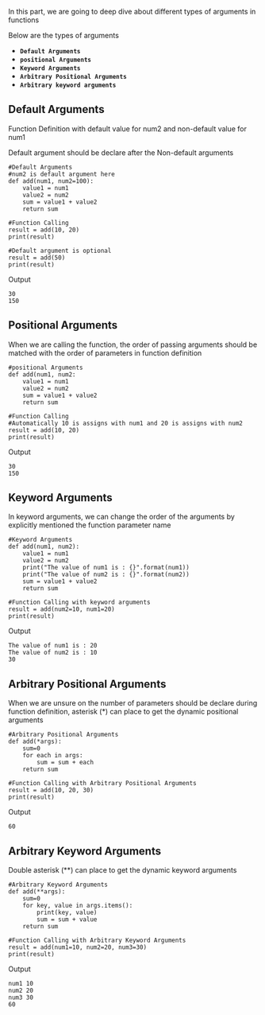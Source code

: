 In this part, we are going to deep dive about different types of arguments in functions

Below are the types of arguments

* **`Default Arguments`**
* **`positional Arguments`** 
* **`Keyword Arguments`** 
* **`Arbitrary Positional Arguments`** 
* **`Arbitrary keyword arguments`** 

## **Default Arguments**
Function Definition with default value for num2 and non-default value for num1

Default argument should be declare after the Non-default arguments

    #Default Arguments
    #num2 is default argument here
    def add(num1, num2=100):
        value1 = num1
        value2 = num2
        sum = value1 + value2
        return sum

    #Function Calling 
    result = add(10, 20)
    print(result)

    #Default argument is optional
    result = add(50)
    print(result)

 Output

    30
    150

## **Positional Arguments**
When we are calling the function, the order of passing arguments should be matched with the order of parameters in function definition

    #positional Arguments
    def add(num1, num2:
        value1 = num1
        value2 = num2
        sum = value1 + value2
        return sum

    #Function Calling 
    #Automatically 10 is assigns with num1 and 20 is assigns with num2
    result = add(10, 20)
    print(result)

 Output

    30
    150

## **Keyword Arguments**
In keyword arguments, we can change the order of the arguments by explicitly mentioned the function parameter name

    #Keyword Arguments
    def add(num1, num2):
        value1 = num1
        value2 = num2
        print("The value of num1 is : {}".format(num1))
        print("The value of num2 is : {}".format(num2))
        sum = value1 + value2
        return sum

    #Function Calling with keyword arguments
    result = add(num2=10, num1=20)
    print(result)

 Output

    The value of num1 is : 20
    The value of num2 is : 10
    30

## **Arbitrary Positional Arguments**
When we are unsure on the number of parameters should be declare during function definition, asterisk (*) can place to get the dynamic positional arguments

    #Arbitrary Positional Arguments
    def add(*args):
        sum=0
        for each in args:
            sum = sum + each
        return sum

    #Function Calling with Arbitrary Positional Arguments
    result = add(10, 20, 30)
    print(result)

 Output

    60

## **Arbitrary Keyword Arguments**
Double asterisk (**) can place to get the dynamic keyword arguments 

    #Arbitrary Keyword Arguments
    def add(**args):
        sum=0
        for key, value in args.items():
            print(key, value)
            sum = sum + value
        return sum

    #Function Calling with Arbitrary Keyword Arguments
    result = add(num1=10, num2=20, num3=30)
    print(result)

 Output

    num1 10
    num2 20
    num3 30
    60